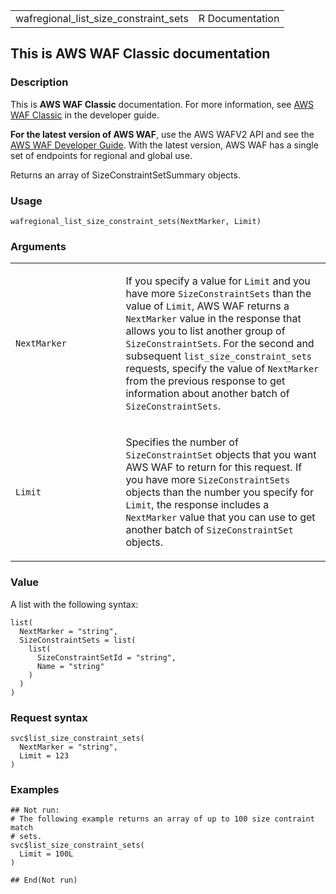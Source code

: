 <table style="width: 100%;">
<tbody>
<tr class="odd">
<td>wafregional_list_size_constraint_sets</td>
<td style="text-align: right;">R Documentation</td>
</tr>
</tbody>
</table>

## This is AWS WAF Classic documentation

### Description

This is **AWS WAF Classic** documentation. For more information, see
[AWS WAF
Classic](https://docs.aws.amazon.com/waf/latest/developerguide/classic-waf-chapter.html)
in the developer guide.

**For the latest version of AWS WAF**, use the AWS WAFV2 API and see the
[AWS WAF Developer
Guide](https://docs.aws.amazon.com/waf/latest/developerguide/waf-chapter.html).
With the latest version, AWS WAF has a single set of endpoints for
regional and global use.

Returns an array of SizeConstraintSetSummary objects.

### Usage

    wafregional_list_size_constraint_sets(NextMarker, Limit)

### Arguments

<table>
<colgroup>
<col style="width: 35%" />
<col style="width: 65%" />
</colgroup>
<tbody>
<tr class="odd">
<td><code
id="wafregional_list_size_constraint_sets_:_NextMarker">NextMarker</code></td>
<td><p>If you specify a value for <code>Limit</code> and you have more
<code>SizeConstraintSets</code> than the value of <code>Limit</code>,
AWS WAF returns a <code>NextMarker</code> value in the response that
allows you to list another group of <code>SizeConstraintSets</code>. For
the second and subsequent <code>list_size_constraint_sets</code>
requests, specify the value of <code>NextMarker</code> from the previous
response to get information about another batch of
<code>SizeConstraintSets</code>.</p></td>
</tr>
<tr class="even">
<td><code
id="wafregional_list_size_constraint_sets_:_Limit">Limit</code></td>
<td><p>Specifies the number of <code>SizeConstraintSet</code> objects
that you want AWS WAF to return for this request. If you have more
<code>SizeConstraintSets</code> objects than the number you specify for
<code>Limit</code>, the response includes a <code>NextMarker</code>
value that you can use to get another batch of
<code>SizeConstraintSet</code> objects.</p></td>
</tr>
</tbody>
</table>

### Value

A list with the following syntax:

    list(
      NextMarker = "string",
      SizeConstraintSets = list(
        list(
          SizeConstraintSetId = "string",
          Name = "string"
        )
      )
    )

### Request syntax

    svc$list_size_constraint_sets(
      NextMarker = "string",
      Limit = 123
    )

### Examples

    ## Not run: 
    # The following example returns an array of up to 100 size contraint match
    # sets.
    svc$list_size_constraint_sets(
      Limit = 100L
    )

    ## End(Not run)
